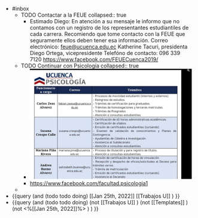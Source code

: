 - #inbox
	- TODO Contactar a la FEUE
	  collapsed:: true
		- Estimado Diego:
		  En atención a su mensaje le informo que no contamos con un registro de los representantes estudiantiles de cada carrera. Recomiendo que tome contacto con la FEUE que seguramente ellos deben tener esa información.
		  Correo electrónico: feue@ucuenca.edu.ec
		  Katherine Tacuri, presidenta
		  Diego Ortega, vicepresidente
		  Telefóno de contacto: 096 339 7120
		  https://www.facebook.com/FEUECuenca2019/
	- TODO Continuar con Psicología
	  collapsed:: true
		- ![image.png](../assets/image_1643148144626_0.png)
		- https://www.facebook.com/facultad.psicologia1
	-
- {{query (and (todo todo doing) [[Jan 25th, 2022]] [[Trabajos U]] ) }}
- {{query (and (todo todo doing)  (not [[Trabajos U]] ) (not [[Templates]] )  (not <%[[Jan 25th, 2022]]%> ) ) }}